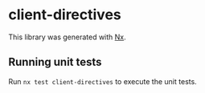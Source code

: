 # client-directives

This library was generated with [Nx](https://nx.dev).

## Running unit tests

Run `nx test client-directives` to execute the unit tests.
